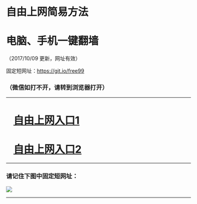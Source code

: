 ﻿# 自由上网简易方法

# 电脑、手机一键翻墙

（2017/10/09 更新，网址有效）

固定短网址：https://git.io/free99

### （微信如打不开，请转到浏览器打开）


***





# &nbsp;&nbsp; <a href="http://ft2019422853.fwq-tz-1001.info/fwqtz01.html?t=100900125405 " target="_blank">自由上网入口1</a>
# &nbsp;&nbsp; <a href="http://ft2250311551.fwq-tz-1002.info/fwqtz02.html?t=100900125534 " target="_blank">自由上网入口2</a>
***

### 请记住下图中固定短网址：

<img src="https://s3-us-west-2.amazonaws.com/fwq-1001/yjfq-20170905okok.png" /> 


***


